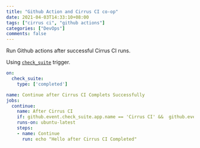 ```yaml
---
title: "Github Action and Cirrus CI co-op"
date: 2021-04-03T14:33:10+08:00
tags: ["cirrus ci", "github actions"]
categories: ["DevOps"]
comments: false
---
```


Run Github actions after successful Cirrus CI runs.

<!--more-->

Using [`check_suite`](https://docs.github.com/en/actions/reference/events-that-trigger-workflows#check_suite) trigger.

```yml
on:
  check_suite:
    type: ['completed']

name: Continue after Cirrus CI Complets Successfully
jobs:
  continue:
    name: After Cirrus CI
    if: github.event.check_suite.app.name == 'Cirrus CI' &&  github.event.check_suite.conclusion == 'success'
    runs-on: ubuntu-latest
    steps:
    - name: Continue
      run: echo "Hello after Cirrus CI Completed"
```
